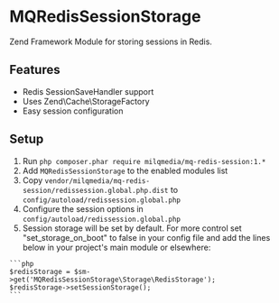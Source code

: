 MQRedisSessionStorage
================

Zend Framework Module for storing sessions in Redis.

## Features
- Redis SessionSaveHandler support
- Uses Zend\Cache\StorageFactory
- Easy session configuration

## Setup

  1. Run `php composer.phar require milqmedia/mq-redis-session:1.*`
  2. Add `MQRedisSessionStorage` to the enabled modules list
  3. Copy `vendor/milqmedia/mq-redis-session/redissession.global.php.dist` to `config/autoload/redissession.global.php` 
  4. Configure the session options in `config/autoload/redissession.global.php`
  5. Session storage will be set by default. For more control set "set_storage_on_boot" to false in your config file and add the lines below in your project's main module or elsewhere:

    ```php
    $redisStorage = $sm->get('MQRedisSessionStorage\Storage\RedisStorage');
    $redisStorage->setSessionStorage();
    ```
